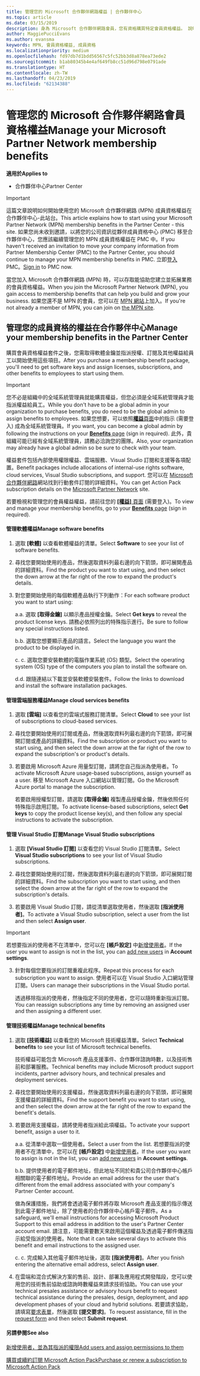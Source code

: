 ```yaml
---
title: 管理您的 Microsoft 合作夥伴網路權益 | 合作夥伴中心
ms.topic: article
ms.date: 03/15/2019
description: 身為 Microsoft 合作夥伴網路會員，您有資格購買特定會員資格權益。 說明如何啟用及管理您的成員資格的權益在合作夥伴中心。
author: MaggiePucciEvans
ms.author: evansma
keywords: MPN, 會員資格權益, 成員資格
ms.localizationpriority: medium
ms.openlocfilehash: fd97db7d1bdd56567c5fc52bb3d8a878ea73ede2
ms.sourcegitcommit: b1ab80345b4e4af649fb8cc51d96d798e0791ade
ms.translationtype: HT
ms.contentlocale: zh-TW
ms.lasthandoff: 04/23/2019
ms.locfileid: "62134388"
---
```

# <a name="manage-your-microsoft-partner-network-membership-benefits"></a><span data-ttu-id="eac0d-105">管理您的 Microsoft 合作夥伴網路會員資格權益</span><span class="sxs-lookup"><span data-stu-id="eac0d-105">Manage your Microsoft Partner Network membership benefits</span></span>

<span data-ttu-id="eac0d-106">**適用於**</span><span class="sxs-lookup"><span data-stu-id="eac0d-106">**Applies to**</span></span>

-  <span data-ttu-id="eac0d-107">合作夥伴中心</span><span class="sxs-lookup"><span data-stu-id="eac0d-107">Partner Center</span></span>

>[!IMPORTANT]
><span data-ttu-id="eac0d-108">這篇文章說明如何開始使用您的 Microsoft 合作夥伴網路 (MPN) 成員資格權益在合作夥伴中心-此站台。</span><span class="sxs-lookup"><span data-stu-id="eac0d-108">This article explains how to start using your Microsoft Partner Network (MPN) membership benefits in the Partner Center - this site.</span></span> <span data-ttu-id="eac0d-109">如果您尚未收到邀請，以將您的公司資訊從夥伴成員資格中心 (PMC) 移至合作夥伴中心，您應該繼續管理您的 MPN 成員資格權益在 PMC 中。</span><span class="sxs-lookup"><span data-stu-id="eac0d-109">If you haven't received an invitation to move your company information from Partner Membership Center (PMC) to the Partner Center, you should continue to manage your MPN membership benefits in PMC.</span></span> <span data-ttu-id="eac0d-110">立即[登入](https://partner.microsoft.com/_login?authType=OpenIdConnect) PMC。</span><span class="sxs-lookup"><span data-stu-id="eac0d-110">[Sign in](https://partner.microsoft.com/_login?authType=OpenIdConnect) to PMC now.</span></span>   

<span data-ttu-id="eac0d-111">當您加入 Microsoft 合作夥伴網路 (MPN) 時，可以存取能協助您建立並拓展業務的會員資格權益。</span><span class="sxs-lookup"><span data-stu-id="eac0d-111">When you join the Microsoft Partner Network (MPN), you gain access to membership benefits that can help you build and grow your business.</span></span> <span data-ttu-id="eac0d-112">如果您還不是 MPN 的會員，您可以在 [MPN 網站](https://partner.microsoft.com/membership)上加入。</span><span class="sxs-lookup"><span data-stu-id="eac0d-112">If you're not already a member of MPN, you can join on [the MPN site](https://partner.microsoft.com/membership).</span></span>


## <a name="manage-your-membership-benefits-in-the-partner-center"></a><span data-ttu-id="eac0d-113">管理您的成員資格的權益在合作夥伴中心</span><span class="sxs-lookup"><span data-stu-id="eac0d-113">Manage your membership benefits in the Partner Center</span></span>

<span data-ttu-id="eac0d-114">購買會員資格權益套件之後，您需取得軟體金鑰並指派授權、訂閱及其他權益給員工以開始使用這些項目。</span><span class="sxs-lookup"><span data-stu-id="eac0d-114">After you purchase a membership benefit package, you'll need to get software keys and assign licenses, subscriptions, and other benefits to employees to start using them.</span></span> 

>[!IMPORTANT]
><span data-ttu-id="eac0d-115">您不必是組織中的全域系統管理員就能購買權益，但您必須是全域系統管理員才能指派權益給員工。</span><span class="sxs-lookup"><span data-stu-id="eac0d-115">While you don't have to be a global admin in your organization to purchase benefits, you do need to be the global admin to assign benefits to employees.</span></span>  <span data-ttu-id="eac0d-116">如果您想要，可以依照[**權益**頁面](https://partnercenter.microsoft.com/pcv/partnership/benefits)中的指示 (需要登入) 成為全域系統管理員。</span><span class="sxs-lookup"><span data-stu-id="eac0d-116">If you want, you can become a global admin by following the instructions on your [**Benefits** page](https://partnercenter.microsoft.com/pcv/partnership/benefits) (sign in required).</span></span> <span data-ttu-id="eac0d-117">此外，貴組織可能已經有全域系統管理員，請務必洽詢您的團隊。</span><span class="sxs-lookup"><span data-stu-id="eac0d-117">Also, your organization may already have a global admin so be sure to check with your team.</span></span>

<span data-ttu-id="eac0d-118">權益套件包括內部使用權限權益、雲端服務、Visual Studio 訂閱和支援等各項配置。</span><span class="sxs-lookup"><span data-stu-id="eac0d-118">Benefit packages include allocations of internal-use rights software, cloud services, Visual Studio subscriptions, and support.</span></span> <span data-ttu-id="eac0d-119">您可以在 [Microsoft 合作夥伴網路](https://partner.microsoft.com/membership/internal-use-software)網站找到行動套件訂閱的詳細資料。</span><span class="sxs-lookup"><span data-stu-id="eac0d-119">You can get Action Pack subscription details on the [Microsoft Partner Network](https://partner.microsoft.com/membership/internal-use-software) site.</span></span>  

<span data-ttu-id="eac0d-120">若要檢視和管理您的會員權益權益，請前往您的 [**\[權益\]** 頁面](https://partnercenter.microsoft.com/pcv/partnership/benefits) (需要登入)。</span><span class="sxs-lookup"><span data-stu-id="eac0d-120">To view and manage your membership benefits, go to your [**Benefits** page](https://partnercenter.microsoft.com/pcv/partnership/benefits) (sign in required).</span></span>

#### <a name="manage-software-benefits"></a><span data-ttu-id="eac0d-121">管理軟體權益</span><span class="sxs-lookup"><span data-stu-id="eac0d-121">Manage software benefits</span></span>

1.  <span data-ttu-id="eac0d-122">選取 **\[軟體\]** 以查看軟體權益的清單。</span><span class="sxs-lookup"><span data-stu-id="eac0d-122">Select **Software** to see your list of software benefits.</span></span> 

2.  <span data-ttu-id="eac0d-123">尋找您要開始使用的產品，然後選取資料列最右邊的向下箭頭，即可展開產品的詳細資料。</span><span class="sxs-lookup"><span data-stu-id="eac0d-123">Find the product you want to start using, and then select the down arrow at the far right of the row to expand the product's details.</span></span> 

3. <span data-ttu-id="eac0d-124">對您要開始使用的每個軟體產品執行下列動作：</span><span class="sxs-lookup"><span data-stu-id="eac0d-124">For each software product you want to start using:</span></span>

    <span data-ttu-id="eac0d-125">a.</span><span class="sxs-lookup"><span data-stu-id="eac0d-125">a.</span></span> <span data-ttu-id="eac0d-126">選取 **\[取得金鑰\]** 以顯示產品授權金鑰。</span><span class="sxs-lookup"><span data-stu-id="eac0d-126">Select **Get keys** to reveal the product license keys.</span></span> <span data-ttu-id="eac0d-127">請務必依照列出的特殊指示進行。</span><span class="sxs-lookup"><span data-stu-id="eac0d-127">Be sure to follow any special instructions listed.</span></span>

    <span data-ttu-id="eac0d-128">b.</span><span class="sxs-lookup"><span data-stu-id="eac0d-128">b.</span></span> <span data-ttu-id="eac0d-129">選取您想要顯示產品的語言。</span><span class="sxs-lookup"><span data-stu-id="eac0d-129">Select the language you want the product to be displayed in.</span></span>

    <span data-ttu-id="eac0d-130">c. </span><span class="sxs-lookup"><span data-stu-id="eac0d-130">c.</span></span> <span data-ttu-id="eac0d-131">選取您要安裝軟體的電腦作業系統 (OS) 類型。</span><span class="sxs-lookup"><span data-stu-id="eac0d-131">Select the operating system (OS) type of the computers you plan to install the software on.</span></span>

    <span data-ttu-id="eac0d-132">d.</span><span class="sxs-lookup"><span data-stu-id="eac0d-132">d.</span></span> <span data-ttu-id="eac0d-133">跟隨連結以下載並安裝軟體安裝套件。</span><span class="sxs-lookup"><span data-stu-id="eac0d-133">Follow the links to download and install the software installation packages.</span></span>


#### <a name="manage-cloud-services-benefits"></a><span data-ttu-id="eac0d-134">管理雲端服務權益</span><span class="sxs-lookup"><span data-stu-id="eac0d-134">Manage cloud services benefits</span></span>

1. <span data-ttu-id="eac0d-135">選取 **\[雲端\]** 以查看您的雲端式服務訂閱清單。</span><span class="sxs-lookup"><span data-stu-id="eac0d-135">Select **Cloud** to see your list of subscriptions to cloud-based services.</span></span>

2. <span data-ttu-id="eac0d-136">尋找您要開始使用的訂閱或產品，然後選取資料列最右邊的向下箭頭，即可展開訂閱或產品的詳細資料。</span><span class="sxs-lookup"><span data-stu-id="eac0d-136">Find the subscription or product you want to start using, and then select the down arrow at the far right of the row to expand the subscription's or product's details.</span></span> 

3. <span data-ttu-id="eac0d-137">若要啟用 Microsoft Azure 用量型訂閱，請將您自己指派為使用者。</span><span class="sxs-lookup"><span data-stu-id="eac0d-137">To activate Microsoft Azure usage-based subscriptions, assign yourself as a user.</span></span> <span data-ttu-id="eac0d-138">移至 Microsoft Azure 入口網站以管理訂閱。</span><span class="sxs-lookup"><span data-stu-id="eac0d-138">Go the Microsoft Azure portal to manage the subscription.</span></span>

    <span data-ttu-id="eac0d-139">若要啟用授權型訂閱，請選取 **\[取得金鑰\]** 複製產品授權金鑰，然後依照任何特殊指示啟用訂閱。</span><span class="sxs-lookup"><span data-stu-id="eac0d-139">To activate license-based subscriptions, select **Get keys** to copy the product license key(s), and then follow any special instructions to activate the subscription.</span></span>  


#### <a name="manage-visual-studio-subscriptions"></a><span data-ttu-id="eac0d-140">管理 Visual Studio 訂閱</span><span class="sxs-lookup"><span data-stu-id="eac0d-140">Manage Visual Studio subscriptions</span></span>

1. <span data-ttu-id="eac0d-141">選取 **\[Visual Studio 訂閱\]** 以查看您的 Visual Studio 訂閱清單。</span><span class="sxs-lookup"><span data-stu-id="eac0d-141">Select **Visual Studio subscriptions** to see your list of Visual Studio subscriptions.</span></span> 

2. <span data-ttu-id="eac0d-142">尋找您要開始使用的訂閱，然後選取資料列最右邊的向下箭頭，即可展開訂閱的詳細資料。</span><span class="sxs-lookup"><span data-stu-id="eac0d-142">Find the subscription you want to start using, and then select the down arrow at the far right of the row to expand the subscription's details.</span></span> 

3. <span data-ttu-id="eac0d-143">若要啟用 Visual Studio 訂閱，請從清單選取使用者，然後選取 **\[指派使用者\]**。</span><span class="sxs-lookup"><span data-stu-id="eac0d-143">To activate a Visual Studio subscription, select a user from the list and then select **Assign user**.</span></span> 

> [!IMPORTANT]  
> <span data-ttu-id="eac0d-144">若想要指派的使用者不在清單中，您可以在 **\[帳戶設定\]** 中[新增使用者](create-user-accounts-and-set-permissions.md)。</span><span class="sxs-lookup"><span data-stu-id="eac0d-144">If the user you want to assign is not in the list, you can [add new users](create-user-accounts-and-set-permissions.md) in **Account settings**.</span></span>

3. <span data-ttu-id="eac0d-145">針對每個您要指派的訂閱重複此程序。</span><span class="sxs-lookup"><span data-stu-id="eac0d-145">Repeat this process for each subscription you want to assign.</span></span> <span data-ttu-id="eac0d-146">使用者可以在 Visual Studio 入口網站管理訂閱。</span><span class="sxs-lookup"><span data-stu-id="eac0d-146">Users can manage their subscriptions in the Visual Studio portal.</span></span> 

    <span data-ttu-id="eac0d-147">透過移除指派的使用者，然後指定不同的使用者，您可以隨時重新指派訂閱。</span><span class="sxs-lookup"><span data-stu-id="eac0d-147">You can reassign subscriptions any time by removing an assigned user and then assigning a different user.</span></span> 

#### <a name="manage-technical-benefits"></a><span data-ttu-id="eac0d-148">管理技術權益</span><span class="sxs-lookup"><span data-stu-id="eac0d-148">Manage technical benefits</span></span>

1. <span data-ttu-id="eac0d-149">選取 **\[技術權益\]** 以查看您的 Microsoft 技術權益清單。</span><span class="sxs-lookup"><span data-stu-id="eac0d-149">Select **Technical benefits** to see your list of Microsoft technical benefits.</span></span>

    <span data-ttu-id="eac0d-150">技術權益可能包含 Microsoft 產品支援事件、合作夥伴諮詢時數，以及技術售前和部署服務。</span><span class="sxs-lookup"><span data-stu-id="eac0d-150">Technical benefits may include Microsoft product support incidents, partner advisory hours, and technical presales and deployment services.</span></span>   

2. <span data-ttu-id="eac0d-151">尋找您要開始使用的支援權益，然後選取資料列最右邊的向下箭頭，即可展開支援權益的詳細資料。</span><span class="sxs-lookup"><span data-stu-id="eac0d-151">Find the support benefit you want to start using, and then select the down arrow at the far right of the row to expand the benefit's details.</span></span> 

3. <span data-ttu-id="eac0d-152">若要啟用支援權益，請將使用者指派給此項權益。</span><span class="sxs-lookup"><span data-stu-id="eac0d-152">To activate your support benefit, assign a user to it.</span></span> 
   
    <span data-ttu-id="eac0d-153">a.</span><span class="sxs-lookup"><span data-stu-id="eac0d-153">a.</span></span>  <span data-ttu-id="eac0d-154">從清單中選取一個使用者。</span><span class="sxs-lookup"><span data-stu-id="eac0d-154">Select a user from the list.</span></span> <span data-ttu-id="eac0d-155">若想要指派的使用者不在清單中，您可以在 **\[帳戶設定\]** 中[新增使用者](create-user-accounts-and-set-permissions.md)。</span><span class="sxs-lookup"><span data-stu-id="eac0d-155">If the user you want to assign is not in the list, you can [add new users](create-user-accounts-and-set-permissions.md) in **Account settings**.</span></span>

    <span data-ttu-id="eac0d-156">b.</span><span class="sxs-lookup"><span data-stu-id="eac0d-156">b.</span></span>  <span data-ttu-id="eac0d-157">提供使用者的電子郵件地址，但此地址不同於和貴公司合作夥伴中心帳戶相關聯的電子郵件地址。</span><span class="sxs-lookup"><span data-stu-id="eac0d-157">Provide an email address for the user that's different from the email address associated with your company's Partner Center account.</span></span> 
    
    <span data-ttu-id="eac0d-158">做為保護措施，我們將會透過電子郵件將存取 Microsoft 產品支援的指示傳送到此電子郵件地址，除了使用者的合作夥伴中心帳戶電子郵件。</span><span class="sxs-lookup"><span data-stu-id="eac0d-158">As a safeguard, we'll email instructions for accessing Microsoft Product Support to this email address in addition to the user's Partner Center account email.</span></span> <span data-ttu-id="eac0d-159">請注意，可能需要數天來啟用這個權益及透過電子郵件傳送指示給受指派的使用者。</span><span class="sxs-lookup"><span data-stu-id="eac0d-159">Note that it can take several days to activate this benefit and email instructions to the assigned user.</span></span>    
    
    <span data-ttu-id="eac0d-160">c. </span><span class="sxs-lookup"><span data-stu-id="eac0d-160">c.</span></span>  <span data-ttu-id="eac0d-161">完成輸入其他電子郵件地址後，選取 **\[指派使用者\]**。</span><span class="sxs-lookup"><span data-stu-id="eac0d-161">After you finish entering the alternative email address, select **Assign user**.</span></span> 

4. <span data-ttu-id="eac0d-162">在雲端和混合式解決方案的售前、設計、部署及應用程式開發階段，您可以使用您的技術售前協助或諮詢時數權益來請求技術協助。</span><span class="sxs-lookup"><span data-stu-id="eac0d-162">You can use your technical presales assistance or advisory hours benefit to request technical assistance during the presales, design, deployment, and app development phases of your cloud and hybrid solutions.</span></span> <span data-ttu-id="eac0d-163">若要請求協助，請填寫[要求表單](https://partnercenter.microsoft.com/pcv/partnership/benefits/createadvisoryhoursservicerequest
)，然後選取 **\[提交要求\]**。</span><span class="sxs-lookup"><span data-stu-id="eac0d-163">To request assistance, fill in the [request form](https://partnercenter.microsoft.com/pcv/partnership/benefits/createadvisoryhoursservicerequest
) and then select **Submit request**.</span></span>


#### <a name="see-also"></a><span data-ttu-id="eac0d-164">另請參閱</span><span class="sxs-lookup"><span data-stu-id="eac0d-164">See also</span></span>

[<span data-ttu-id="eac0d-165">新增使用者，並為其指派的權限</span><span class="sxs-lookup"><span data-stu-id="eac0d-165">Add users and assign permissions to them</span></span>](create-user-accounts-and-set-permissions.md)

[<span data-ttu-id="eac0d-166">購買或續約訂閱 Microsoft Action Pack</span><span class="sxs-lookup"><span data-stu-id="eac0d-166">Purchase or renew a subscription to Microsoft Action Pack</span></span>](mpn-get-action-pack.md)


